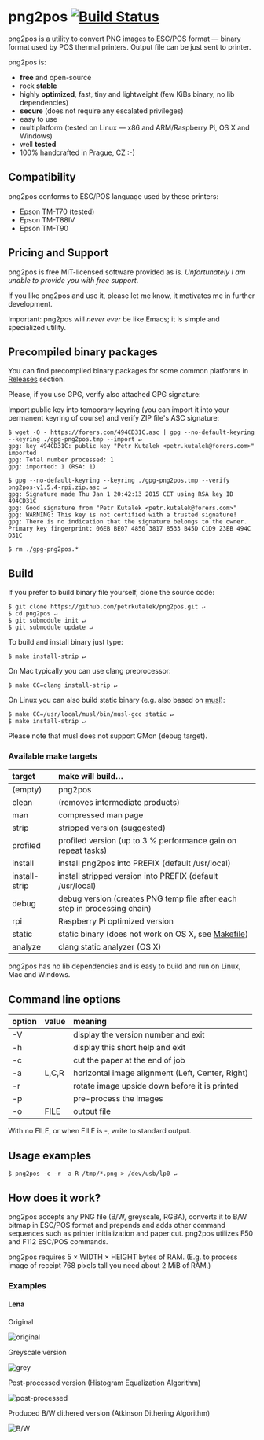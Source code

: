 # png2pos [![Build Status](https://travis-ci.org/petrkutalek/png2pos.svg?branch=master)](https://travis-ci.org/petrkutalek/png2pos)

png2pos is a utility to convert PNG images to ESC/POS format — binary format used
by POS thermal printers. Output file can be just sent to printer.

png2pos is:

* **free** and open-source
* rock **stable**
* highly **optimized**, fast, tiny and lightweight (few KiBs binary, no lib dependencies)
* **secure** (does not require any escalated privileges)
* easy to use
* multiplatform (tested on Linux — x86 and ARM/Raspberry Pi, OS X and Windows)
* well **tested**
* 100% handcrafted in Prague, CZ :-)

## Compatibility

png2pos conforms to ESC/POS language used by these printers:

* Epson TM-T70 (tested)
* Epson TM-T88IV
* Epson TM-T90

## Pricing and Support

png2pos is free MIT-licensed software provided as is. *Unfortunately I am unable
to provide you with free support*.

If you like png2pos and use it, please let me know, it motivates me in further development.

Important: png2pos will *never ever* be like Emacs; it is simple and specialized utility.

## Precompiled binary packages

You can find precompiled binary packages for some common platforms in [Releases](https://github.com/petrkutalek/png2pos/releases) section.

Please, if you use GPG, verify also attached GPG signature:

Import public key into temporary keyring (you can import it into your permanent keyring of course) and verify ZIP file's ASC signature:

    $ wget -O - https://forers.com/494CD31C.asc | gpg --no-default-keyring --keyring ./gpg-png2pos.tmp --import ↵
    gpg: key 494CD31C: public key "Petr Kutalek <petr.kutalek@forers.com>" imported
    gpg: Total number processed: 1
    gpg: imported: 1 (RSA: 1)

    $ gpg --no-default-keyring --keyring ./gpg-png2pos.tmp --verify png2pos-v1.5.4-rpi.zip.asc ↵
    gpg: Signature made Thu Jan 1 20:42:13 2015 CET using RSA key ID 494CD31C
    gpg: Good signature from "Petr Kutalek <petr.kutalek@forers.com>"
    gpg: WARNING: This key is not certified with a trusted signature!
    gpg: There is no indication that the signature belongs to the owner.
    Primary key fingerprint: 06EB BE07 4850 3817 8533 B45D C1D9 23EB 494C D31C

    $ rm ./gpg-png2pos.*

## Build

If you prefer to build binary file yourself, clone the source code:

    $ git clone https://github.com/petrkutalek/png2pos.git ↵
    $ cd png2pos ↵
    $ git submodule init ↵
    $ git submodule update ↵

To build and install binary just type:

    $ make install-strip ↵

On Mac typically you can use clang preprocessor:

    $ make CC=clang install-strip ↵

On Linux you can also build static binary (e.g. also based on [musl](http://www.musl-libc.org/intro.html)):

    $ make CC=/usr/local/musl/bin/musl-gcc static ↵
    $ make install-strip ↵

Please note that musl does not support GMon (debug target).

### Available make targets

target | make will build…
:----- | :------
(empty)  | png2pos
clean | (removes intermediate products)
man | compressed man page
strip | stripped version (suggested)
profiled | profiled version (up to 3 % performance gain on repeat tasks)
install | install png2pos into PREFIX (default /usr/local)
install-strip | install stripped version into PREFIX (default /usr/local)
debug | debug version (creates PNG temp file after each step in processing chain)
rpi | Raspberry Pi optimized version
static | static binary (does not work on OS X, see [Makefile](./Makefile#L42:L44))
analyze | clang static analyzer (OS X)

png2pos has no lib dependencies and is easy to build and run on Linux, Mac and Windows.

## Command line options

option | value | meaning
:----- | :---- | :------
-V | | display the version number and exit
-h | | display this short help and exit
-c | | cut the paper at the end of job
-a | L,C,R | horizontal image alignment (Left, Center, Right)
-r | | rotate image upside down before it is printed
-p | | pre-process the images
-o | FILE | output file

With no FILE, or when FILE is -, write to standard output.

## Usage examples

    $ png2pos -c -r -a R /tmp/*.png > /dev/usb/lp0 ↵

## How does it work?

png2pos accepts any PNG file (B/W, greyscale, RGBA), converts it to B/W bitmap
in ESC/POS format and prepends and adds other command sequences such as printer
initialization and paper cut. png2pos utilizes F50 and F112 ESC/POS commands.

png2pos requires 5 × WIDTH × HEIGHT bytes of RAM. (E.g. to process image of receipt 
768 pixels tall you need about 2 MiB of RAM.)

### Examples

#### Lena
Original

![original](docs/lena_png2pos_0_original.png)

Greyscale version

![grey](docs/lena_png2pos_1_grey.png)

Post-processed version (Histogram Equalization Algorithm)

![post-processed](docs/lena_png2pos_2_pp.png)

Produced B/W dithered version (Atkinson Dithering Algorithm)

![B/W](docs/lena_png2pos_3_bw.png)

